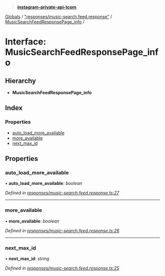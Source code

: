 > **[instagram-private-api-tcom](../README.md)**

[Globals](../README.md) / ["responses/music-search.feed.response"](../modules/_responses_music_search_feed_response_.md) / [MusicSearchFeedResponsePage_info](_responses_music_search_feed_response_.musicsearchfeedresponsepage_info.md) /

# Interface: MusicSearchFeedResponsePage_info

## Hierarchy

* **MusicSearchFeedResponsePage_info**

## Index

### Properties

* [auto_load_more_available](_responses_music_search_feed_response_.musicsearchfeedresponsepage_info.md#auto_load_more_available)
* [more_available](_responses_music_search_feed_response_.musicsearchfeedresponsepage_info.md#more_available)
* [next_max_id](_responses_music_search_feed_response_.musicsearchfeedresponsepage_info.md#next_max_id)

## Properties

###  auto_load_more_available

• **auto_load_more_available**: *boolean*

*Defined in [responses/music-search.feed.response.ts:27](https://github.com/cuonglnhust/instagram-private-api-tcom/blob/3e16058/src/responses/music-search.feed.response.ts#L27)*

___

###  more_available

• **more_available**: *boolean*

*Defined in [responses/music-search.feed.response.ts:26](https://github.com/cuonglnhust/instagram-private-api-tcom/blob/3e16058/src/responses/music-search.feed.response.ts#L26)*

___

###  next_max_id

• **next_max_id**: *string*

*Defined in [responses/music-search.feed.response.ts:25](https://github.com/cuonglnhust/instagram-private-api-tcom/blob/3e16058/src/responses/music-search.feed.response.ts#L25)*